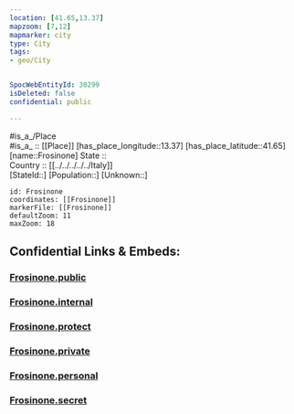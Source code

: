 ```yaml
---
location: [41.65,13.37] 
mapzoom: [7,12] 
mapmarker: city 
type: City
tags:
- geo/City


SpocWebEntityId: 30299
isDeleted: false
confidential: public

---
```

#is_a_/Place  
#is_a_ :: [[Place]] 
[has_place_longitude::13.37] 
[has_place_latitude::41.65] 
[name::Frosinone] 
State ::  
Country :: [[../../../../../Italy]]  
[StateId::] 
[Population::] 
[Unknown::] 


```leaflet
id: Frosinone
coordinates: [[Frosinone]] 
markerFile: [[Frosinone]] 
defaultZoom: 11 
maxZoom: 18
```


## Confidential Links & Embeds: 

### [Frosinone.public](/_public/\Earth\Continent\Europe\Europe~South\Italy\regions~Italy\Lazio\Frosinone.Province\CityFrosinone.public.md) 

### [Frosinone.internal](/_internal/\Earth\Continent\Europe\Europe~South\Italy\regions~Italy\Lazio\Frosinone.Province\CityFrosinone.internal.md) 

### [Frosinone.protect](/_protect/\Earth\Continent\Europe\Europe~South\Italy\regions~Italy\Lazio\Frosinone.Province\CityFrosinone.protect.md) 

### [Frosinone.private](/_private/\Earth\Continent\Europe\Europe~South\Italy\regions~Italy\Lazio\Frosinone.Province\CityFrosinone.private.md) 

### [Frosinone.personal](/_personal/\Earth\Continent\Europe\Europe~South\Italy\regions~Italy\Lazio\Frosinone.Province\CityFrosinone.personal.md) 

### [Frosinone.secret](/_secret/\Earth\Continent\Europe\Europe~South\Italy\regions~Italy\Lazio\Frosinone.Province\CityFrosinone.secret.md)

